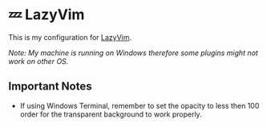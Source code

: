 # 💤 LazyVim

This is my configuration for [LazyVim](https://www.lazyvim.org).

_Note: My machine is running on Windows therefore some plugins might not work
on other OS._

## Important Notes

- If using Windows Terminal, remember to set the opacity to less then 100
order for the transparent background to work properly.
